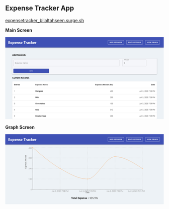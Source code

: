 ## Expense Tracker App

[expensetracker_bilaltahseen.surge.sh](expensetracker_bilaltahseen.surge.sh)

**Main Screen**

![ScreenShot](/images/main.png)

**Graph Screen**

![ScreenShot](/images/graph.png)
